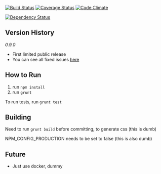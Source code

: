 [![Build Status](https://travis-ci.org/jacob-meacham/acromaster.svg?branch=develop)](https://travis-ci.org/jacob-meacham/acromaster)
[![Coverage Status](https://coveralls.io/repos/jacob-meacham/acromaster/badge.png?branch=develop)](https://coveralls.io/r/jacob-meacham/acromaster?branch=develop)
[![Code Climate](https://codeclimate.com/github/jacob-meacham/acromaster/badges/gpa.svg)](https://codeclimate.com/github/jacob-meacham/acromaster)

[![Dependency Status](https://www.versioneye.com/user/projects/54b197dd2eea78c8ad000047/badge.svg?style=flat)](https://www.versioneye.com/user/projects/54b197dd2eea78c8ad000047)

Version History
---------------
_0.9.0_
* First limited public release
* You can see all fixed issues [here](https://github.com/jacob-meacham/acromaster/issues?utf8=%E2%9C%93&q=milestone%3A0.9.0+)

How to Run
----------
1. run `npm install`
2. run `grunt`

To run tests, run `grunt test`

Building
--------
Need to run `grunt build` before committing, to generate css (this is dumb)

NPM_CONFIG_PRODUCTION needs to be set to false (this is also dumb)

Future
------
* Just use docker, dummy
